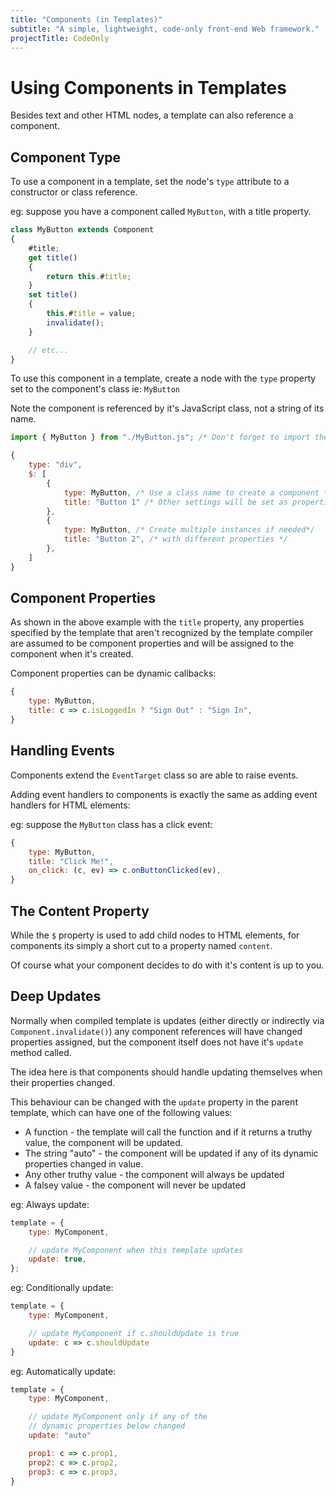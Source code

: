```yaml
---
title: "Components (in Templates)"
subtitle: "A simple, lightweight, code-only front-end Web framework."
projectTitle: CodeOnly
---
```

# Using Components in Templates

Besides text and other HTML nodes, a template can also reference a component.

## Component Type

To use a component in a template, set the node's `type` attribute to a constructor
or class reference.

eg: suppose you have a component called `MyButton`, with a title property.

```js
class MyButton extends Component
{
    #title;
    get title()
    {
        return this.#title;
    }
    set title()
    {
        this.#title = value;
        invalidate();
    }

    // etc...
}
```

To use this component in a template, create a node with the `type` property set to 
the component's class ie: `MyButton`

<div class="tip">

Note the component is referenced by it's JavaScript class, not a string of its name.

</div>

```js
import { MyButton } from "./MyButton.js"; /* Don't forget to import the component */

{
    type: "div",
    $: [
        { 
            type: MyButton, /* Use a class name to create a component */
            title: "Button 1" /* Other settings will be set as properties on the component */
        },
        { 
            type: MyButton, /* Create multiple instances if needed*/
            title: "Button 2", /* with different properties */
        },
    ]
}
```

## Component Properties

As shown in the above example  with the `title` property, any properties specified 
by the template that aren't recognized by the template compiler are assumed to be 
component properties and will be assigned to the component when it's created.

Component properties can be dynamic callbacks:

```js
{
    type: MyButton,
    title: c => c.isLoggedIn ? "Sign Out" : "Sign In",
}
```

## Handling Events

Components extend the `EventTarget` class so are able to raise events.

Adding event handlers to components is exactly the same as adding event
handlers for HTML elements:

eg: suppose the `MyButton` class has a click event:

```js
{
    type: MyButton,
    title: "Click Me!",
    on_click: (c, ev) => c.onButtonClicked(ev),
}
```



## The Content Property

While the `$` property is used to add child nodes to HTML elements, for 
components its simply a short cut to a property named `content`.

Of course what your component decides to do with it's content is up to you.



## Deep Updates

Normally when compiled template is updates (either directly or indirectly via 
`Component.invalidate()`) any component references will have changed properties
assigned, but the component itself does not have it's `update` method called.

The idea here is that components should handle updating themselves when their
properties changed.

This behaviour can be changed with the `update` property in the parent
template, which can have one of the following values:

* A function - the template will call the function and if it returns
  a truthy value, the component will be updated.
* The string "auto" - the component will be updated if any of its 
  dynamic properties changed in value.
* Any other truthy value - the component will always be updated
* A falsey value - the component will never be updated

eg: Always update:

```js
template = {
    type: MyComponent,

    // update MyComponent when this template updates
    update: true,           
};
```

eg: Conditionally update:

```js
template = { 
    type: MyComponent,

    // update MyComponent if c.shouldUpdate is true
    update: c => c.shouldUpdate
}
```

eg: Automatically update:

```js
template = { 
    type: MyComponent,

    // update MyComponent only if any of the 
    // dynamic properties below changed
    update: "auto"

    prop1: c => c.prop1,
    prop2: c => c.prop2,
    prop3: c => c.prop3,
}
```



